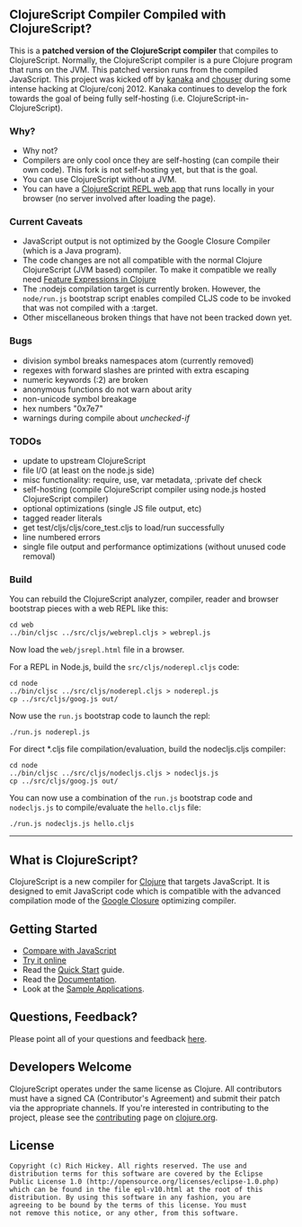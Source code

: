 ## ClojureScript Compiler Compiled with ClojureScript? ##

This is a **patched version of the ClojureScript compiler** that
compiles to ClojureScript. Normally, the ClojureScript compiler is
a pure Clojure program that runs on the JVM. This patched version runs
from the compiled JavaScript. This project was kicked off by
[kanaka](https://github.com/kanaka) and
[chouser](https://github.com/chouser) during some intense hacking at
Clojure/conj 2012. Kanaka continues to develop the fork towards the
goal of being fully self-hosting (i.e. ClojureScript-in-ClojureScript).

### Why?

* Why not?
* Compilers are only cool once they are self-hosting (can compile
  their own code). This fork is not self-hosting yet, but that is the
  goal.
* You can use ClojureScript without a JVM.
* You can have a [ClojureScript REPL web
  app](http://kanaka.github.com/clojurescript/web/jsrepl.html) that
  runs locally in your browser (no server involved after loading the
  page).

### Current Caveats

* JavaScript output is not optimized by the Google Closure Compiler
  (which is a Java program).
* The code changes are not all compatible with the normal Clojure
  ClojureScript (JVM based) compiler. To make it compatible we really
  need [Feature Expressions in Clojure](http://dev.clojure.org/display/design/Feature+Expressions)
* The :nodejs compilation target is currently broken. However, the
  `node/run.js` bootstrap script enables compiled CLJS code to be
  invoked that was not compiled with a :target.
* Other miscellaneous broken things that have not been tracked down
  yet.

### Bugs

- division symbol breaks namespaces atom (currently removed)
- regexes with forward slashes are printed with extra escaping
- numeric keywords (:2) are broken
- anonymous functions do not warn about arity
- non-unicode symbol breakage
- hex numbers "0x7e7"
- warnings during compile about *unchecked-if*


### TODOs

- update to upstream ClojureScript
- file I/O (at least on the node.js side)
- misc functionality: require, use, var metadata, :private def check
- self-hosting (compile ClojureScript compiler using node.js hosted ClojureScript compiler)
- optional optimizations (single JS file output, etc)
- tagged reader literals
- get test/cljs/cljs/core_test.cljs to load/run successfully
- line numbered errors
- single file output and performance optimizations (without unused code removal)

### Build

You can rebuild the ClojureScript analyzer, compiler, reader and
browser bootstrap pieces with a web REPL like this:

```
cd web
../bin/cljsc ../src/cljs/webrepl.cljs > webrepl.js
```
Now load the `web/jsrepl.html` file in a browser.

For a REPL in Node.js, build the `src/cljs/noderepl.cljs` code:

```
cd node
../bin/cljsc ../src/cljs/noderepl.cljs > noderepl.js
cp ../src/cljs/goog.js out/
```

Now use the `run.js` bootstrap code to launch the repl:

```
./run.js noderepl.js
```

For direct *.cljs file compilation/evaluation, build the nodecljs.cljs compiler:

```
cd node
../bin/cljsc ../src/cljs/nodecljs.cljs > nodecljs.js
cp ../src/cljs/goog.js out/
```

You can now use a combination of the `run.js` bootstrap code and
`nodecljs.js` to compile/evaluate the `hello.cljs` file:

```
./run.js nodecljs.js hello.cljs
```



--------

## What is ClojureScript? ##

ClojureScript is a new compiler for [Clojure](http://clojure.org) that targets JavaScript. It is designed to emit JavaScript code which is compatible with the advanced compilation mode of the [Google Closure](http://code.google.com/closure/) optimizing compiler.

## Getting Started ##

* [Compare with JavaScript](http://himera.herokuapp.com/synonym.html)
* [Try it online](http://himera.herokuapp.com/index.html)
* Read the [Quick Start](https://github.com/clojure/clojurescript/wiki/Quick-Start) guide.
* Read the [Documentation](https://github.com/clojure/clojurescript/wiki).
* Look at the [Sample Applications](https://github.com/clojure/clojurescript/tree/master/samples).

## Questions, Feedback? ##

Please point all of your questions and feedback [here](http://groups.google.com/group/clojure).

## Developers Welcome ##

ClojureScript operates under the same license as Clojure. All contributors must have a signed CA (Contributor's Agreement) and submit their patch via the appropriate channels. If you're interested in contributing to the project, please see the [contributing](http://clojure.org/contributing) page on [clojure.org](http://clojure.org).

## License ##

    Copyright (c) Rich Hickey. All rights reserved. The use and
    distribution terms for this software are covered by the Eclipse
    Public License 1.0 (http://opensource.org/licenses/eclipse-1.0.php)
    which can be found in the file epl-v10.html at the root of this
    distribution. By using this software in any fashion, you are
    agreeing to be bound by the terms of this license. You must
    not remove this notice, or any other, from this software.
